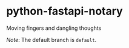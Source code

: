 # python-fastapi-notary
Moving fingers and dangling thoughts

*Note*: The default branch is `default`. 
